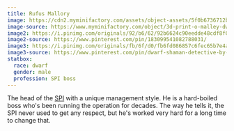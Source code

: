 ```yaml
---
title: Rufus Mallory
image: https://cdn2.myminifactory.com/assets/object-assets/5f0b6736712bb/images/720X720-omalley1.jpg 
image-source: https://www.myminifactory.com/object/3d-print-o-malley-dwarf-detective-127820
image2: https://i.pinimg.com/originals/92/b6/62/92b6624c90eedde48cdf8f022e133bbe.jpg
image2-source: https://www.pinterest.com/pin/183099541082788031/
image3: https://i.pinimg.com/originals/fb/6f/d0/fb6fd086857c6fec65b7e4a5fd75c479.jpg
image3-source: https://www.pinterest.com/pin/dwarf-shaman-detective-by-bangbangteng-on-deviantart--488570259550149953/
statbox:
  race: dwarf
  gender: male
  profession: SPI boss
---
```


The head of the [SPI](../orgs/spi) with a unique management style. He is a
hard-boiled boss who's been running the operation for decades. The way he tells
it, the SPI never used to get any respect, but he's worked very hard for a long
time to change that.
